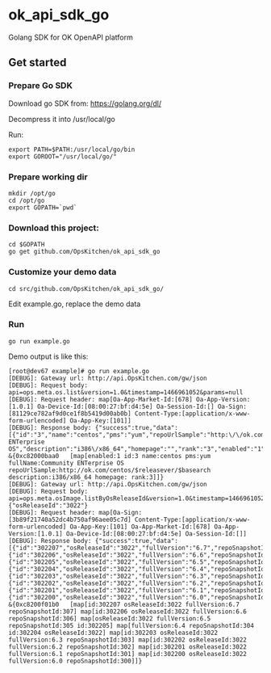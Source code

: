 # ok_api_sdk_go
Golang SDK for OK OpenAPI platform

## Get started
### Prepare Go SDK
Download go SDK from: https://golang.org/dl/

Decompress it into /usr/local/go

Run:

    export PATH=$PATH:/usr/local/go/bin
    export GOROOT="/usr/local/go/"

### Prepare working dir

    mkdir /opt/go
    cd /opt/go
    export GOPATH=`pwd`


### Download this project:

    cd $GOPATH
    go get github.com/OpsKitchen/ok_api_sdk_go

### Customize your demo data

    cd src/github.com/OpsKitchen/ok_api_sdk_go/

Edit example.go, replace the demo data

### Run

    go run example.go

Demo output is like this:

    [root@dev67 example]# go run example.go
    [DEBUG]: Gateway url: http://api.OpsKitchen.com/gw/json
    [DEBUG]: Request body: api=ops.meta.os.list&version=1.0&timestamp=1466961052&params=null
    [DEBUG]: Request header: map[Oa-App-Market-Id:[678] Oa-App-Version:[1.0.1] Oa-Device-Id:[08:00:27:bf:d4:5e] Oa-Session-Id:[] Oa-Sign:[81129ce782af9d0ce1f8b5419d00ab0b] Content-Type:[application/x-www-form-urlencoded] Oa-App-Key:[101]]
    [DEBUG]: Response body: {"success":true,"data":[{"id":"3","name":"centos","pms":"yum","repoUrlSample":"http:\/\/ok.com\/centos\/$releasever\/$basearch","fullName":"Community ENTerprise OS","description":"i386\/x86_64","homepage":"","rank":"3","enabled":"1"}]}
    &{0xc82000baa0   [map[enabled:1 id:3 name:centos pms:yum fullName:Community ENTerprise OS repoUrlSample:http://ok.com/centos/$releasever/$basearch description:i386/x86_64 homepage: rank:3]]}
    [DEBUG]: Gateway url: http://api.OpsKitchen.com/gw/json
    [DEBUG]: Request body: api=ops.meta.osImage.listByOsReleaseId&version=1.0&timestamp=1466961052&params={"osReleaseId":"3022"}
    [DEBUG]: Request header: map[Oa-Sign:[3b89f21740a52dc4b750af96aee05c7d] Content-Type:[application/x-www-form-urlencoded] Oa-App-Key:[101] Oa-App-Market-Id:[678] Oa-App-Version:[1.0.1] Oa-Device-Id:[08:00:27:bf:d4:5e] Oa-Session-Id:[]]
    [DEBUG]: Response body: {"success":true,"data":[{"id":"302207","osReleaseId":"3022","fullVersion":"6.7","repoSnapshotId":"307"},{"id":"302206","osReleaseId":"3022","fullVersion":"6.6","repoSnapshotId":"306"},{"id":"302205","osReleaseId":"3022","fullVersion":"6.5","repoSnapshotId":"305"},{"id":"302204","osReleaseId":"3022","fullVersion":"6.4","repoSnapshotId":"304"},{"id":"302203","osReleaseId":"3022","fullVersion":"6.3","repoSnapshotId":"303"},{"id":"302202","osReleaseId":"3022","fullVersion":"6.2","repoSnapshotId":"302"},{"id":"302201","osReleaseId":"3022","fullVersion":"6.1","repoSnapshotId":"301"},{"id":"302200","osReleaseId":"3022","fullVersion":"6.0","repoSnapshotId":"300"}]}
    &{0xc8200f01b0   [map[id:302207 osReleaseId:3022 fullVersion:6.7 repoSnapshotId:307] map[id:302206 osReleaseId:3022 fullVersion:6.6 repoSnapshotId:306] map[osReleaseId:3022 fullVersion:6.5 repoSnapshotId:305 id:302205] map[fullVersion:6.4 repoSnapshotId:304 id:302204 osReleaseId:3022] map[id:302203 osReleaseId:3022 fullVersion:6.3 repoSnapshotId:303] map[id:302202 osReleaseId:3022 fullVersion:6.2 repoSnapshotId:302] map[id:302201 osReleaseId:3022 fullVersion:6.1 repoSnapshotId:301] map[id:302200 osReleaseId:3022 fullVersion:6.0 repoSnapshotId:300]]}
